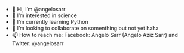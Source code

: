 - 👋 Hi, I’m @angelosarr
- 👀 I’m interested in science
- 🌱 I’m currently learning Python
- 💞️ I’m looking to collaborate on somenthing but not yet haha
- 📫 How to reach me: Facebook: Angelo Sarr (Angelo Aziz Sarr) and Twitter: @angelosarr

<!---
angelosarr/angelosarr is a ✨ special ✨ repository because its `README.md` (this file) appears on your GitHub profile.
You can click the Preview link to take a look at your changes.
--->
